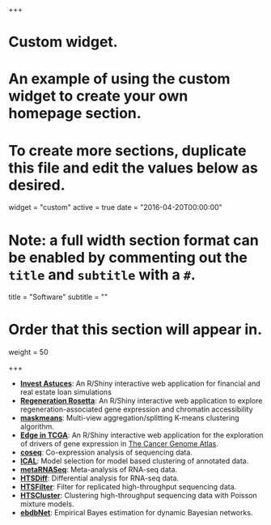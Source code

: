 +++
# Custom widget.
# An example of using the custom widget to create your own homepage section.
# To create more sections, duplicate this file and edit the values below as desired.
widget = "custom"
active = true
date = "2016-04-20T00:00:00"

# Note: a full width section format can be enabled by commenting out the `title` and `subtitle` with a `#`.
title = "Software"
subtitle = ""

# Order that this section will appear in.
weight = 50

+++

- [**Invest Astuces**](https://investastuces.com/simulateurs/): An R/Shiny interactive web application for financial and real estate loan simulations
- [**Regeneration Rosetta**](http://ls-shiny-prod.uwm.edu/rosetta/): An R/Shiny interactive web application to exploreregeneration-associated gene expression and chromatin accessibility
- [**maskmeans**](https://github.com/andreamrau/maskmeans): Multi-view aggregation/splitting K-means clustering algorithm.
- [**Edge in TCGA**](http://ls-shiny-prod.uwm.edu/edge_in_tcga/): An R/Shiny interactive web application for the exploration of drivers of gene expression in [The Cancer Genome Atlas](https://cancergenome.nih.gov/).
- [**coseq**](https://bioconductor.org/packages/coseq/): Co-expression analysis of sequencing data.
- [**ICAL**](https://github.com/Gallopin/ICAL): Model selection for model based clustering of annotated data.
- [**metaRNASeq**](https://cran.r-project.org/web/packages/metaRNASeq/index.html): Meta-analysis of RNA-seq data.
- [**HTSDiff**](https://r-forge.r-project.org/R/?group_id=1504): Differential analysis for RNA-seq data.
- [**HTSFilter**](http://www.bioconductor.org/packages/release/bioc/html/HTSFilter.html): Filter for replicated high-throughput sequencing data.
- [**HTSCluster**](http://cran.r-project.org/web/packages/HTSCluster): Clustering high-throughput sequencing data with Poisson mixture models.
- [**ebdbNet**](http://cran.r-project.org/web/packages/ebdbNet): Empirical Bayes estimation for dynamic Bayesian networks.

